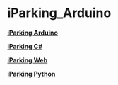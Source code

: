 # iParking_Arduino<b>

[iParking Arduino](https://github.com/r910917/iParking_Arduino)

[iParking C#](https://github.com/r910917/iParking)

[iParking Web](https://github.com/r910917/iParking-Web)

[iParking Python](https://github.com/r910917/iParking-Python_Detect_exitandenter)

